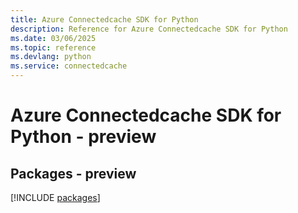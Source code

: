 ```yaml
---
title: Azure Connectedcache SDK for Python
description: Reference for Azure Connectedcache SDK for Python
ms.date: 03/06/2025
ms.topic: reference
ms.devlang: python
ms.service: connectedcache
---
```

# Azure Connectedcache SDK for Python - preview
## Packages - preview
[!INCLUDE [packages](connectedcache-index.md)]